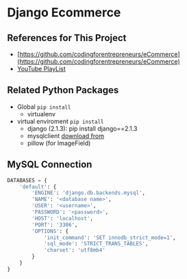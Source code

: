 # Django Ecommerce

## References for This Project

- [https://github.com/codingforentrepreneurs/eCommerce](https://github.com/codingforentrepreneurs/eCommerce)
- [YouTube PlayList](https://www.youtube.com/watch?v=fhATkPoU22k&list=PLPp4GCMxKSjCM9AvhmF9OHyyaJsN8rsZK)

## Related Python Packages

- Global `pip install`
  - virtualenv
- virtual enviroment `pip install`
  - django (2.1.3): pip install django==2.1.3
  - mysqlclient [download from](https://www.lfd.uci.edu/~gohlke/pythonlibs/#mysqlclient)
  - pillow (for ImageField)

## MySQL Connection

```python
DATABASES = {
    'default': {
        'ENGINE': 'django.db.backends.mysql',
        'NAME': '<database name>',
        'USER': '<username>',
        'PASSWORD': '<password>',
        'HOST': 'localhost',
        'PORT': '3306',
        'OPTIONS': {
            'init_command': 'SET innodb_strict_mode=1',
            'sql_mode': 'STRICT_TRANS_TABLES',
            'charset': 'utf8mb4'
        }
    }
}
```
